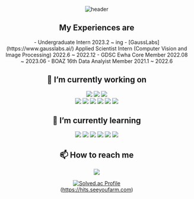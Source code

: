 
<div align="center"> 
  
  
![header](https://capsule-render.vercel.app/api?type=soft&color=000000&height=150&section=header&text=🐣Hi,%20There!&fontSize=30&fontColor=FFFFFF)
 
 <h2> My Experiences are</h2>
 - Undergraduate Intern 2023.2 ~ ing  
 - [GaussLabs](https://www.gausslabs.ai/) Applied Scientist Intern (Computer Vision and Image Processing) 2022.6 ~ 2022.12    
 - GDSC Ewha Core Member 2022.08 ~ 2023.06  
 - BOAZ 16th Data Analyist Member 2021.1 ~ 2022.6  
  
<h2>🔭 I’m currently working on</h2>

<img src="https://img.shields.io/badge/OpenCV-5C3EE8?style=flat-square&logo=OpenCV&logoColor=white"/></a> 
<img src="https://img.shields.io/badge/Pytorch-EE4C2C?style=flat-square&logo=Pytorch&logoColor=white"/></a> 
<img src="https://img.shields.io/badge/Python-3766AB?style=flat-square&logo=Python&logoColor=white"/></a> <br>
<img src="https://img.shields.io/badge/Tensorflow-235C3EE8?style=flat-square&logo=Tensorflow&logoColor=white"/></a>
<img src="https://img.shields.io/badge/Django-092E20?style=flat-square&logo=Django&logoColor=white"/></a> 
<img src="https://img.shields.io/badge/Flask-000000?style=flat-square&logo=Flask&logoColor=white"/></a> 
<img src="https://img.shields.io/badge/PostgreSQL-4169E1?style=flat-square&logo=PostgreSQL&logoColor=white"/></a> 
<img src="https://img.shields.io/badge/C-00599C?style=flat-square&logo=C&logoColor=white"/></a> 
<img src="https://img.shields.io/badge/MySQL-3766AB?style=flat-square&logo=MySQL&logoColor=white"/></a> 

<h2>🌱 I’m currently learning</h2>

<img src="https://img.shields.io/badge/MachineVision-000000?style=flat-square&logo=OpenAI"/></a>
<img src="https://img.shields.io/badge/DeepLearning-000000?style=flat-square&logo=OpenAI"/></a>
<img src="https://img.shields.io/badge/ComputerVision-000000?style=flat-square&logo=OpenAI"/></a>
<img src="https://img.shields.io/badge/ObjectDetection-000000?style=flat-square&logo=OpenAI"/></a>
<img src="https://img.shields.io/badge/AnomalyDetection-000000?style=flat-square&logo=OpenAI"/></a>
<img src="https://img.shields.io/badge/ImageSegmentation-000000?style=flat-square&logo=OpenAI"/></a>


<h2>📫 How to reach me</h2>
<a href="1109penguin@gmail.com" target="_blank"><img src="https://img.shields.io/badge/Gmail-EA4335?style=flat-square&logo=Gmail&logoColor=white"/></a>
<br>

<!--![ixxi's github stats](https://github-readme-stats.vercel.app/api?username=penguin1109&show_icons=true&theme=dark) -->
[![Solved.ac Profile](http://mazassumnida.wtf/api/generate_badge?boj=2000flora)](https://solved.ac/2000flora)<br/>
(https://hits.seeyoufarm.com)
</div>
